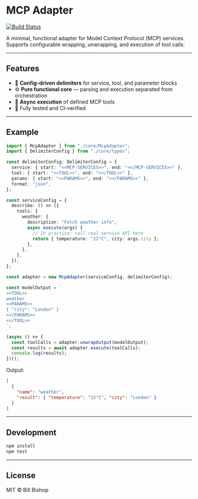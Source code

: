 # MCP Adapter

[![Build Status](https://github.com/bill-bishop/mcp-adapter/actions/workflows/build.yml/badge.svg)](https://github.com/bill-bishop/mcp-adapter/actions/workflows/build.yml)

A minimal, functional adapter for Model Context Protocol (MCP) services.  
Supports configurable wrapping, unwrapping, and execution of tool calls.

---

## Features

- 🧱 **Config-driven delimiters** for service, tool, and parameter blocks  
- ⚙️ **Pure functional core** — parsing and execution separated from orchestration  
- 🚀 **Async execution** of defined MCP tools  
- 🧪 Fully tested and CI-verified

---

## Example

```ts
import { McpAdapter } from "./core/McpAdapter";
import { DelimiterConfig } from "./core/types";

const delimiterConfig: DelimiterConfig = {
  service: { start: "<<MCP-SERVICES>>", end: "<</MCP-SERVICES>>" },
  tool: { start: "<<TOOL>>", end: "<</TOOL>>" },
  params: { start: "<<PARAMS>>", end: "<</PARAMS>>" },
  format: "json",
};

const serviceConfig = {
  describe: () => ({
    tools: {
      weather: {
        description: "Fetch weather info",
        async execute(args) {
          // In practice: call real service API here
          return { temperature: "22°C", city: args.city };
        },
      },
    },
  }),
};

const adapter = new McpAdapter(serviceConfig, delimiterConfig);

const modelOutput = `
<<TOOL>>
weather
<<PARAMS>>
{ "city": "London" }
<</PARAMS>>
<</TOOL>>
`;

(async () => {
  const toolCalls = adapter.unwrapOutput(modelOutput);
  const results = await adapter.execute(toolCalls);
  console.log(results);
})();
```

Output:
```json
[
  {
    "name": "weather",
    "result": { "temperature": "22°C", "city": "London" }
  }
]
```

---

## Development

```bash
npm install
npm test
```

---

## License
MIT © Bill Bishop